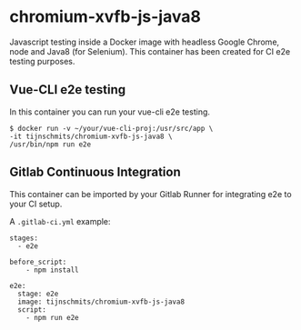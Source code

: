 # chromium-xvfb-js-java8
Javascript testing inside a Docker image with headless Google Chrome, node and Java8 (for Selenium). This container has been created for CI e2e testing purposes.

## Vue-CLI e2e testing
In this container you can run your vue-cli e2e testing.

```
$ docker run -v ~/your/vue-cli-proj:/usr/src/app \
-it tijnschmits/chromium-xvfb-js-java8 \
/usr/bin/npm run e2e
```

## Gitlab Continuous Integration
This container can be imported by your Gitlab Runner for integrating e2e to your CI setup.

A `.gitlab-ci.yml` example:

```
stages:
  - e2e

before_script:
    - npm install

e2e:
  stage: e2e
  image: tijnschmits/chromium-xvfb-js-java8
  script:
    - npm run e2e
```
